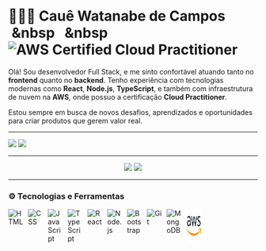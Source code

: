 # 👨🏻‍💻 Cauê Watanabe de Campos &nbsp;&nbsp&nbsp;&nbsp;&nbsp;&nbsp&nbsp;&nbsp; ![AWS Certified Cloud Practitioner](https://img.shields.io/badge/AWS_Cloud_Practitioner-FF9900?style=flat-square&logo=amazonaws&logoColor=white)




Olá! Sou desenvolvedor Full Stack, e me sinto confortável atuando tanto no **frontend** quanto no **backend**. Tenho experiência com tecnologias modernas como **React**, **Node.js**, **TypeScript**, e também com infraestrutura de nuvem na **AWS**, onde possuo a certificação **Cloud Practitioner**.

Estou sempre em busca de novos desafios, aprendizados e oportunidades para criar produtos que gerem valor real.

---


<div> 
  <a href="https://instagram.com/cauewcampos" target="_blank"><img src="https://img.shields.io/badge/-Instagram-%23E4405F?style=for-the-badge&logo=instagram&logoColor=white" target="_blank"></a>
  <a href="https://www.linkedin.com/in/cauewcampos" target="_blank"><img src="https://img.shields.io/badge/-LinkedIn-%230077B5?style=for-the-badge&logo=linkedin&logoColor=white" target="_blank"></a> 
</div>

---

<p align="center">
  <img height="180em" src="https://github-readme-stats.vercel.app/api?username=cauewcampos&show_icons=true&theme=github_dark&hide_title=false&hide_rank=false&count_private=true" />
  <img height="180em" src="https://github-readme-stats.vercel.app/api/top-langs/?username=cauewcampos&layout=compact&theme=github_dark" />
</p>

---

### ⚙️ Tecnologias e Ferramentas

<div style="display: flex; gap: 10px;">
  <img alt="HTML" title="HTML" width="30px" src="https://cdn.jsdelivr.net/gh/devicons/devicon@latest/icons/html5/html5-original.svg" />
  <img alt="CSS" title="CSS" width="30px" src="https://cdn.jsdelivr.net/gh/devicons/devicon@latest/icons/css3/css3-original.svg" />
  <img alt="JavaScript" title="JavaScript" width="30px" src="https://cdn.jsdelivr.net/gh/devicons/devicon@latest/icons/javascript/javascript-original.svg" />
  <img alt="TypeScript" title="TypeScript" width="30px" src="https://cdn.jsdelivr.net/gh/devicons/devicon@latest/icons/typescript/typescript-original.svg" />
  <img alt="React" title="React" width="30px" src="https://cdn.jsdelivr.net/gh/devicons/devicon@latest/icons/react/react-original.svg" />
  <img alt="Node.js" title="Node.js" width="30px" src="https://cdn.jsdelivr.net/gh/devicons/devicon@latest/icons/nodejs/nodejs-original.svg" />
  <img alt="Bootstrap" title="Bootstrap" width="30px" src="https://cdn.jsdelivr.net/gh/devicons/devicon@latest/icons/bootstrap/bootstrap-original.svg" />
  <img alt="Git" title="Git" width="30px" src="https://cdn.jsdelivr.net/gh/devicons/devicon@latest/icons/git/git-original.svg" />
  <img alt="MongoDB" title="MongoDB" width="30px" src="https://cdn.jsdelivr.net/gh/devicons/devicon@latest/icons/mongodb/mongodb-original.svg" />
  <img alt="AWS" title="AWS" width="30px" src="https://raw.githubusercontent.com/devicons/devicon/master/icons/amazonwebservices/amazonwebservices-original-wordmark.svg" />
</div>

